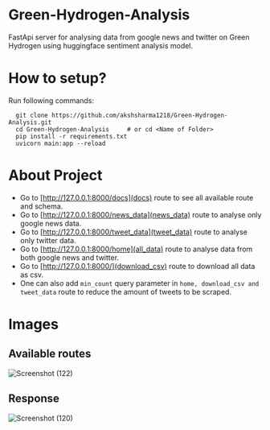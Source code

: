 # Green-Hydrogen-Analysis
FastApi server for analysing data from google news and twitter on Green Hydrogen using huggingface sentiment analysis model.

# How to setup?

Run following commands:
```
  git clone https://github.com/akshsharma1218/Green-Hydrogen-Analysis.git
  cd Green-Hydrogen-Analysis     # or cd <Name of Folder>
  pip install -r requirements.txt
  uvicorn main:app --reload
```

# About Project
- Go to [http://127.0.0.1:8000/docs](docs) route to see all available route and schema. 
- Go to [http://127.0.0.1:8000/news_data](news_data) route to analyse only google news data.
- Go to [http://127.0.0.1:8000/tweet_data](tweet_data) route to analyse only twitter data.
- Go to [http://127.0.0.1:8000/home](all_data) route to analyse data from both google news and twitter.
- Go to [http://127.0.0.1:8000/](download_csv) route to download all data as csv. 
- One can also add `min_count` query parameter in `home, download_csv and tweet_data` route to reduce the amount of tweets to be scraped.  

# Images
  ## Available routes
  ![Screenshot (122)](https://user-images.githubusercontent.com/73122223/157450238-73a7938f-d237-4bc2-871d-ff6d8277e19d.png)
  ## Response
  ![Screenshot (120)](https://user-images.githubusercontent.com/73122223/157443545-a15377e4-0156-4e01-8a56-73be15527616.png)
